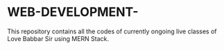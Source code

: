 # WEB-DEVELOPMENT-
This repository contains all the codes of currently ongoing live classes of Love Babbar Sir using MERN Stack.
